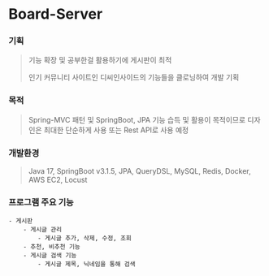 # Board-Server

### 기획
> 기능 확장 및 공부한걸 활용하기에 게시판이 최적
>
> 인기 커뮤니티 사이트인 디씨인사이드의 기능들을 클로닝하여 개발 기획

### 목적
> Spring-MVC 패턴 및 SpringBoot, JPA 기능 습득 및 활용이 목적이므로 디자인은 최대한 단순하게 사용 또는 Rest API로 사용 예정

### 개발환경
> Java 17, SpringBoot v3.1.5, JPA, QueryDSL, MySQL, Redis, Docker, AWS EC2, Locust

### 프로그램 주요 기능
    - 게시판
        - 게시글 관리
            - 게시글 추가, 삭제, 수정, 조회
        - 추천, 비추천 기능
        - 게시글 검색 기능
            - 게시글 제목, 닉네임을 통해 검색